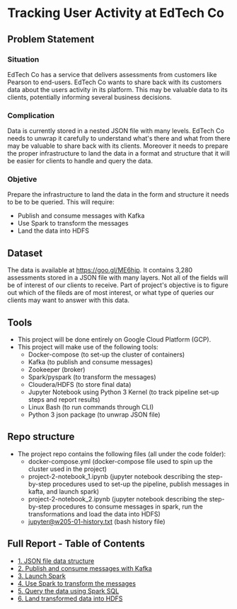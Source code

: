 # Tracking User Activity at EdTech Co

## Problem Statement

### Situation

EdTech Co has a service that delivers assessments from customers like Pearson to end-users. EdTech Co wants to share back with its customers data about the users activity in its platform. This may be valuable data to its clients, potentially informing several business decisions.

### Complication

Data is currently stored in a nested JSON file with many levels. EdTech Co needs to unwrap it carefully to understand what's there and what from there may be valuable to share back with its clients. Moreover it needs to prepare the proper infrastructure to land the data in a format and structure that it will be easier for clients to handle and query the data.

### Objetive

Prepare the infrastructure to land the data in the form and structure it needs to be to be queried.
This will require:

- Publish and consume messages with Kafka
- Use Spark to transform the messages 
- Land the data into HDFS

## Dataset

The data is available at https://goo.gl/ME6hjp. It contains 3,280 assessments stored in a JSON file with many layers. Not all of the fields will be of interest of our clients to receive. Part of project's objective is to figure out which of the fileds are of most interest, or what type of queries our clients may want to answer with this data. 

## Tools

- This project will be done entirely on Google Cloud Platform (GCP).
- This project will make use of the following tools:
    * Docker-compose (to set-up the cluster of containers)
    * Kafka (to publish and consume messages)
    * Zookeeper (broker)
    * Spark/pyspark (to transform the messages)
    * Cloudera/HDFS (to store final data)
    * Jupyter Notebook using Python 3 Kernel (to track pipeline set-up steps and report results)
    * Linux Bash (to run commands through CLI)
    * Python 3 json package (to unwrap JSON file)
    
## Repo structure

- The project repo contains the following files (all under the code folder):
    * docker-compose.yml (docker-compose file used to spin up the cluster used in the project)
    * project-2-notebook_1.ipynb (jupyter notebook describing the step-by-step procedures used to set-up the pipeline, publish messages in kafta, and launch spark)
    * project-2-notebook_2.ipynb (jupyter notebook describing the step-by-step procedures to consume messages in spark, run the transformations and load the data into HDFS)
    * jupyter@w205-01-history.txt (bash history file)
    
## Full Report - Table of Contents

- [1. JSON file data structure](./code/project-2-notebook_1.ipynb#json_file_data_structure)
- [2. Publish and consume messages with Kafka](./code/project-2-notebook_1.ipynb#publish_and_consume_messages_with_kafka)
- [3. Launch Spark](./code/project-2-notebook_1.ipynb#launch_spark)
- [4. Use Spark to transform the messages](./code/project-2-notebook_2.ipynb#use_spark_to_transform_the_messages)
- [5. Query the data using Spark SQL](./code/project-2-notebook_2.ipynb#query_the_data_using_spark_sql)
- [6. Land transformed data into HDFS](./code/project-2-notebook_2.ipynb#land_transformed_data_into_HDFS)